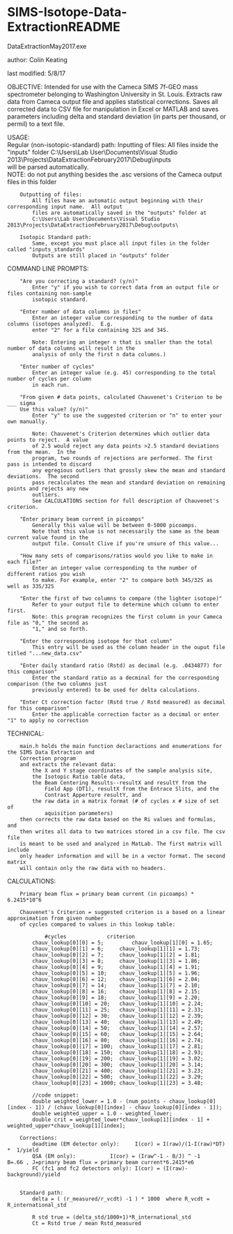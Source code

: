 # SIMS-Isotope-Data-ExtractionREADME

DataExtractionMay2017.exe

author: Colin Keating

last modified: 5/8/17

OBJECTIVE: 	Intended for use with the Cameca SIMS 7f-GEO mass spectrometer belonging to Washington 
		University in St. Louis.  Extracts raw data from Cameca output file and applies statistical
		corrections.  Saves all corrected data to CSV file for manipulation in Excel or MATLAB and saves
		parameters including delta and standard deviation (in parts per thousand, or permil) to a text file.

USAGE:		
		Regular (non-isotopic-standard) path:
		Inputting of files: 
			All files inside the "inputs" folder 
			C:\Users\Lab User\Documents\Visual Studio 2013\Projects\DataExtractionFebruary2017\Debug\inputs\
			will be parsed automatically.  
			NOTE: do not put anything besides the .asc versions of the Cameca output files in this folder
		
		Outputting of files:
			All files have an automatic output beginning with their corresponding input name.  All output 
			files are automatically saved in the "outputs" folder at
			C:\Users\Lab User\Documents\Visual Studio 2013\Projects\DataExtractionFebruary2017\Debug\outputs\

		Isotopic Standard path:
			Same, except you must place all input files in the folder called "inputs_standards"
			Outputs are still placed in "outputs" folder

COMMAND LINE PROMPTS:

		"Are you correcting a standard? (y/n)"
			Enter "y" if you wish to correct data from an output file or files containing non-sample 
			isotopic standard.   			

		"Enter number of data columns in files"
			Enter an integer value corresponding to the number of data columns (isotopes analyzed).  E.g. 
			enter "2" for a file containing 32S and 34S.
			
			Note: Entering an integer n that is smaller than the total number of data columns will result in the 
			analysis of only the first n data columns.)

		"Enter number of cycles"
			Enter an integer value (e.g. 45) corresponding to the total number of cycles per column 
			in each run.

		"From given # data points, calculated Chauvenet's Criterion to be ___ sigma
		Use this value? (y/n)"
			Enter "y" to use the suggested criterion or "n" to enter your own manually.
			
			Note: Chauvenet's Criterion determines which outlier data points to reject.  A value 
			of 2.5 would reject any data points >2.5 standard deviations from the mean.  In the 
			program, two rounds of rejections are performed. The first pass is intended to discard
			any egregious outliers that grossly skew the mean and standard deviations.  The second 
			pass recalculates the mean and standard deviation on remaining points and rejects any new
			outliers.
			See CALCULATIONS section for full description of Chauvenet's criterion.

		"Enter primary beam current in picoamps"
			Generally this value will be between 0-5000 picoamps.
			Note that this value is not necessarily the same as the beam current value found in the 
			output file. Consult Clive if you're unsure of this value...
		
		"How many sets of comparisons/ratios would you like to make in each file?"
			Enter an integer value corresponding to the number of different ratios you wish 
			to make. For example, enter "2" to compare both 34S/32S as well as 33S/32S

		"Enter the first of two columns to compare (the lighter isotope)"
			Refer to your output file to determine which column to enter first.
			Note: this program recognizes the first column in your Cameca file as "0," the second as 
			"1," and so forth. 

		"Enter the corresponding isotope for that column"
			This entry will be used as the column header in the ouput file titled "...new_data.csv" 
		
		"Enter daily standard ratio (Rstd) as decimal (e.g. .0434877) for this comparison"
			Enter the standard ratio as a decminal for the corresponding comparison (the two columns just 
			previously entered) to be used for delta calculations.

		"Enter Ct correction factor (Rstd true / Rstd measured) as decimal for this comparison"
			Enter the applicable correction factor as a decimal or enter "1" to apply no correction 
			
					
TECHNICAL: 	
		
		main.h holds the main function declaractions and enumerations for the SIMS Data Extraction and 
		Correction program
		and extracts the relevant data: 
			the X and Y stage coordinates of the sample analysis site,
			the Isotopic Ratio table data,
			the Beam Centering Results--resultX and resultY from the 
				Field App (DT1), resultX from the Entrace Slits, and the 
				Contrast Apperture resultY, and
			the raw data in a matrix format (# of cycles x # size of set of
				aquisition parameters)
		then corrects the raw data based on the Ri values and formulas, and 
		then writes all data to two matrices stored in a csv file. The csv file
		is meant to be used and analyzed in MatLab. The first matrix will include
		only header information and will be in a vector format. The second matrix
		will contain only the raw data with no headers.

CALCULATIONS:

		Primary beam flux = primary beam current (in picoamps) * 6.2415*10^6
		
		Chauvenet's Criterion = suggested criterion is a based on a linear approximation from given number 
		of cycles compared to values in this lookup table:
			
				#cycles				criterion
			chauv_lookup[0][0] = 5;     	chauv_lookup[1][0] = 1.65;
			chauv_lookup[0][1] = 6;		chauv_lookup[1][1] = 1.73;
			chauv_lookup[0][2] = 7;		chauv_lookup[1][2] = 1.81;
			chauv_lookup[0][3] = 8;		chauv_lookup[1][3] = 1.86;
			chauv_lookup[0][4] = 9;		chauv_lookup[1][4] = 1.91;
			chauv_lookup[0][5] = 10;	chauv_lookup[1][5] = 1.96;
			chauv_lookup[0][6] = 12;	chauv_lookup[1][6] = 2.04;
			chauv_lookup[0][7] = 14;	chauv_lookup[1][7] = 2.10;
			chauv_lookup[0][8] = 16;	chauv_lookup[1][8] = 2.15;
			chauv_lookup[0][9] = 18;	chauv_lookup[1][9] = 2.20;
			chauv_lookup[0][10] = 20;	chauv_lookup[1][10] = 2.24;
			chauv_lookup[0][11] = 25;	chauv_lookup[1][11] = 2.33;
			chauv_lookup[0][12] = 30;	chauv_lookup[1][12] = 2.39;
			chauv_lookup[0][13] = 40;	chauv_lookup[1][13] = 2.49;
			chauv_lookup[0][14] = 50;	chauv_lookup[1][14] = 2.57;
			chauv_lookup[0][15] = 60;	chauv_lookup[1][15] = 2.64;
			chauv_lookup[0][16] = 80;	chauv_lookup[1][16] = 2.74;
			chauv_lookup[0][17] = 100;	chauv_lookup[1][17] = 2.81;
			chauv_lookup[0][18] = 150;	chauv_lookup[1][18] = 2.93;
			chauv_lookup[0][19] = 200;	chauv_lookup[1][19] = 3.02;
			chauv_lookup[0][20] = 300;	chauv_lookup[1][20] = 3.14;
			chauv_lookup[0][21] = 400;	chauv_lookup[1][21] = 3.23;
			chauv_lookup[0][22] = 500;	chauv_lookup[1][22] = 3.29;
			chauv_lookup[0][23] = 1000;	chauv_lookup[1][23] = 3.48;
		
			//code snippet:
			double weighted_lower = 1.0 - (num_points - chauv_lookup[0][index - 1]) / (chauv_lookup[0][index] - chauv_lookup[0][index - 1]);
			double weighted_upper = 1.0 - weighted_lower;
			double crit = weighted_lower*chauv_lookup[1][index - 1] + weighted_upper*chauv_lookup[1][index];

		Corrections:
			deadtime (EM detector only):     I(cor) = I(raw)/(1-I(raw)*DT)  *  1/yield
			QSA (EM only): 			 I(cor) = (Iraw^-1 - B/J) ^ -1    B=.66 , J=primary beam flux = primary beam current*6.2415*e6 
			FC (fc1 and fc2 detectors only): I(cor) = (I(raw)-background)/yield
				

		Standard path:
			delta = ( (r_measured/r_vcdt) -1 ) * 1000  where R_vcdt = R_international_std
			
			R std true = (delta_std/1000+1)*R_international_std
			Ct = Rstd true / mean Rstd_measured
			
			













